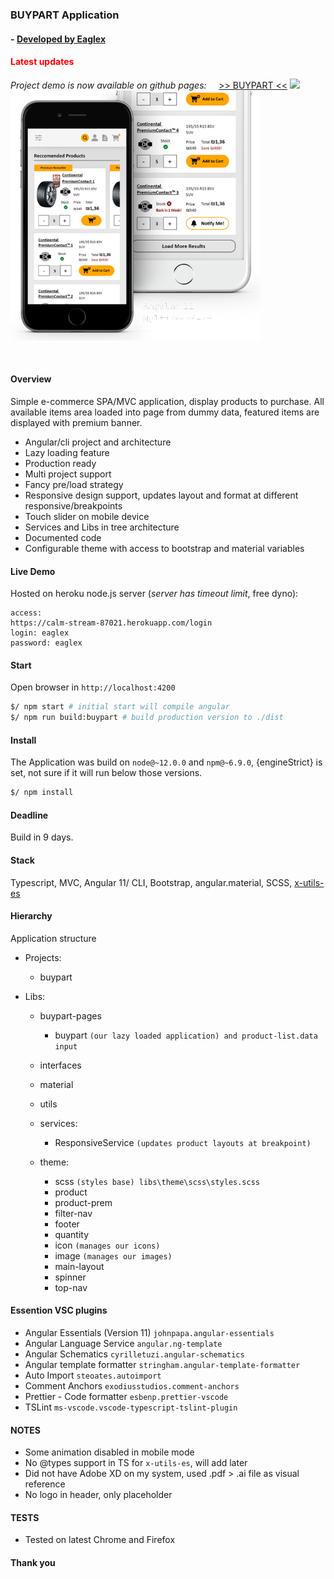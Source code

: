### BUYPART Application

#### - [ Developed by Eaglex ](http://eaglex.net)

#### <span style="color:red">Latest updates</span>

<i>Project demo is now available on github pages: &nbsp; &nbsp;</i>
[ >> BUYPART <<](https://eag1ex.github.io/buypart-app)
<img src="./screens/../dist/buypart/libs/theme/assets/screens/1024x768.jpg" width="400"/>
<img src="./screens/../dist/buypart/libs/theme/assets/screens/../../../../../../screens/buypart-featured.png" width="400"/>

<br>

#### Overview

Simple e-commerce SPA/MVC application, display products to purchase. All available items area loaded into page from dummy data, featured items are displayed with premium banner.

- Angular/cli project and architecture
- Lazy loading feature
- Production ready
- Multi project support
- Fancy pre/load strategy
- Responsive design support, updates layout and format at different responsive/breakpoints
- Touch slider on mobile device
- Services and Libs in tree architecture
- Documented code
- Configurable theme with access to bootstrap and material variables

#### Live Demo

Hosted on heroku node.js server (_server has timeout limit_, free dyno):

```
access:
https://calm-stream-87021.herokuapp.com/login
login: eaglex
password: eaglex
```

#### Start

Open browser in `http://localhost:4200`

```sh
$/ npm start # initial start will compile angular
$/ npm run build:buypart # build production version to ./dist
```

#### Install

The Application was build on `node@~12.0.0` and `npm@~6.9.0`, {engineStrict} is set, not sure if it will run below those versions.

```sh
$/ npm install
```

#### Deadline

Build in 9 days.

#### Stack

Typescript, MVC, Angular 11/ CLI, Bootstrap, angular.material, SCSS, [ x-utils-es ](https://www.npmjs.com/package/x-utils-es)

#### Hierarchy

Application structure

- Projects:
  - buypart
- Libs:

  - buypart-pages
    - buypart `(our lazy loaded application) and product-list.data input `
  - interfaces
  - material
  - utils
  - services:

    - ResponsiveService `(updates product layouts at breakpoint)`

  - theme:
    - scss `(styles base) libs\theme\scss\styles.scss`
    - product
    - product-prem
    - filter-nav
    - footer
    - quantity
    - icon `(manages our icons)`
    - image `(manages our images)`
    - main-layout
    - spinner
    - top-nav

#### Essention VSC plugins

- Angular Essentials (Version 11) `johnpapa.angular-essentials`
- Angular Language Service `angular.ng-template`
- Angular Schematics `cyrilletuzi.angular-schematics`
- Angular template formatter `stringham.angular-template-formatter`
- Auto Import `steoates.autoimport`
- Comment Anchors `exodiusstudios.comment-anchors`
- Prettier - Code formatter `esbenp.prettier-vscode`
- TSLint `ms-vscode.vscode-typescript-tslint-plugin`

#### NOTES

- Some animation disabled in mobile mode
- No @types support in TS for `x-utils-es`, will add later
- Did not have Adobe XD on my system, used .pdf > .ai file as visual reference
- No logo in header, only placeholder

#### TESTS

- Tested on latest Chrome and Firefox

#### Thank you
